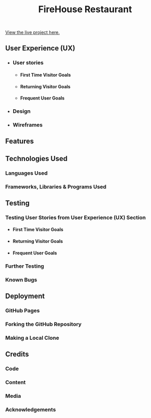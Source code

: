 <h1 align="center">FireHouse Restaurant</h1>
<h2 align="center"><img src=""></h2>

         


[View the live project here.]()


## User Experience (UX)

-   ### User stories

    -   #### First Time Visitor Goals
        
    -   #### Returning Visitor Goals

    -   #### Frequent User Goals

-   ### Design


*   ### Wireframes



## Features



## Technologies Used

### Languages Used



### Frameworks, Libraries & Programs Used


## Testing



### Testing User Stories from User Experience (UX) Section

-   #### First Time Visitor Goals



-   #### Returning Visitor Goals



-   #### Frequent User Goals


### Further Testing



### Known Bugs



## Deployment

### GitHub Pages



### Forking the GitHub Repository


### Making a Local Clone



## Credits

### Code



### Content



### Media



### Acknowledgements